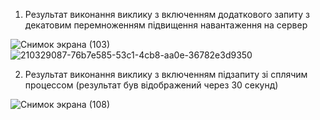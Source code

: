 1. Результат виконання виклику з включенням додаткового запиту з декатовим перемноженням підвищення навантаження на сервер

![Снимок экрана (103)](https://github.com/oleksandrblazhko/ai-191-buriak/assets/145441728/61bef829-8c36-47ba-9b19-fe1ab0c6df22)
![210329087-76b7e585-53c1-4cb8-aa0e-36782e3d9350](https://github.com/oleksandrblazhko/ai-191-buriak/assets/145441728/8e85d49d-045d-4604-b32c-042044cfd661)

2. Результат виконання виклику з включенням підзапиту зі сплячим процессом (результат був відображений через 30 секунд)

![Снимок экрана (108)](https://github.com/oleksandrblazhko/ai-191-buriak/assets/145441728/f9aed3db-24ce-40bf-be42-526166bf0d55)
